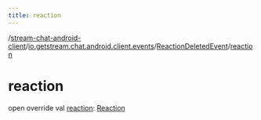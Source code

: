 ```yaml
---
title: reaction
---
```

/[stream-chat-android-client](../../index.md)/[io.getstream.chat.android.client.events](../index.md)/[ReactionDeletedEvent](index.md)/[reaction](reaction.md)  
  
  
  
# reaction  
open override val [reaction](reaction.md): [Reaction](../../io.getstream.chat.android.client.models/Reaction/index.md)
